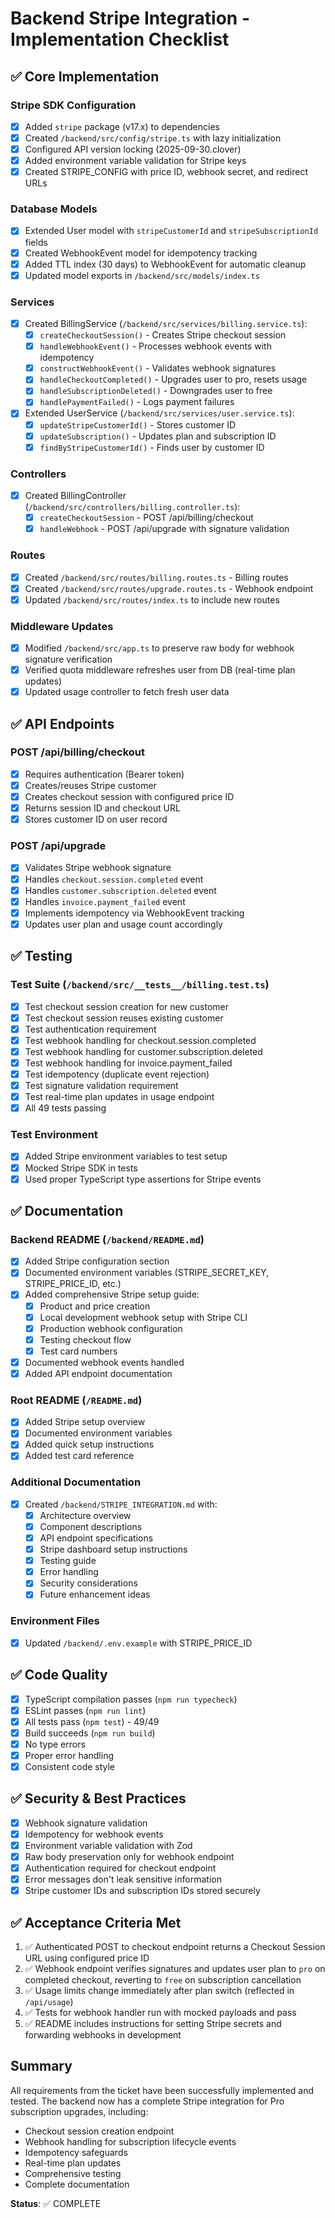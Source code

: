 # Backend Stripe Integration - Implementation Checklist

## ✅ Core Implementation

### Stripe SDK Configuration
- [x] Added `stripe` package (v17.x) to dependencies
- [x] Created `/backend/src/config/stripe.ts` with lazy initialization
- [x] Configured API version locking (2025-09-30.clover)
- [x] Added environment variable validation for Stripe keys
- [x] Created STRIPE_CONFIG with price ID, webhook secret, and redirect URLs

### Database Models
- [x] Extended User model with `stripeCustomerId` and `stripeSubscriptionId` fields
- [x] Created WebhookEvent model for idempotency tracking
- [x] Added TTL index (30 days) to WebhookEvent for automatic cleanup
- [x] Updated model exports in `/backend/src/models/index.ts`

### Services
- [x] Created BillingService (`/backend/src/services/billing.service.ts`):
  - [x] `createCheckoutSession()` - Creates Stripe checkout session
  - [x] `handleWebhookEvent()` - Processes webhook events with idempotency
  - [x] `constructWebhookEvent()` - Validates webhook signatures
  - [x] `handleCheckoutCompleted()` - Upgrades user to pro, resets usage
  - [x] `handleSubscriptionDeleted()` - Downgrades user to free
  - [x] `handlePaymentFailed()` - Logs payment failures
- [x] Extended UserService (`/backend/src/services/user.service.ts`):
  - [x] `updateStripeCustomerId()` - Stores customer ID
  - [x] `updateSubscription()` - Updates plan and subscription ID
  - [x] `findByStripeCustomerId()` - Finds user by customer ID

### Controllers
- [x] Created BillingController (`/backend/src/controllers/billing.controller.ts`):
  - [x] `createCheckoutSession` - POST /api/billing/checkout
  - [x] `handleWebhook` - POST /api/upgrade with signature validation

### Routes
- [x] Created `/backend/src/routes/billing.routes.ts` - Billing routes
- [x] Created `/backend/src/routes/upgrade.routes.ts` - Webhook endpoint
- [x] Updated `/backend/src/routes/index.ts` to include new routes

### Middleware Updates
- [x] Modified `/backend/src/app.ts` to preserve raw body for webhook signature verification
- [x] Verified quota middleware refreshes user from DB (real-time plan updates)
- [x] Updated usage controller to fetch fresh user data

## ✅ API Endpoints

### POST /api/billing/checkout
- [x] Requires authentication (Bearer token)
- [x] Creates/reuses Stripe customer
- [x] Creates checkout session with configured price ID
- [x] Returns session ID and checkout URL
- [x] Stores customer ID on user record

### POST /api/upgrade
- [x] Validates Stripe webhook signature
- [x] Handles `checkout.session.completed` event
- [x] Handles `customer.subscription.deleted` event
- [x] Handles `invoice.payment_failed` event
- [x] Implements idempotency via WebhookEvent tracking
- [x] Updates user plan and usage count accordingly

## ✅ Testing

### Test Suite (`/backend/src/__tests__/billing.test.ts`)
- [x] Test checkout session creation for new customer
- [x] Test checkout session reuses existing customer
- [x] Test authentication requirement
- [x] Test webhook handling for checkout.session.completed
- [x] Test webhook handling for customer.subscription.deleted
- [x] Test webhook handling for invoice.payment_failed
- [x] Test idempotency (duplicate event rejection)
- [x] Test signature validation requirement
- [x] Test real-time plan updates in usage endpoint
- [x] All 49 tests passing

### Test Environment
- [x] Added Stripe environment variables to test setup
- [x] Mocked Stripe SDK in tests
- [x] Used proper TypeScript type assertions for Stripe events

## ✅ Documentation

### Backend README (`/backend/README.md`)
- [x] Added Stripe configuration section
- [x] Documented environment variables (STRIPE_SECRET_KEY, STRIPE_PRICE_ID, etc.)
- [x] Added comprehensive Stripe setup guide:
  - [x] Product and price creation
  - [x] Local development webhook setup with Stripe CLI
  - [x] Production webhook configuration
  - [x] Testing checkout flow
  - [x] Test card numbers
- [x] Documented webhook events handled
- [x] Added API endpoint documentation

### Root README (`/README.md`)
- [x] Added Stripe setup overview
- [x] Documented environment variables
- [x] Added quick setup instructions
- [x] Added test card reference

### Additional Documentation
- [x] Created `/backend/STRIPE_INTEGRATION.md` with:
  - [x] Architecture overview
  - [x] Component descriptions
  - [x] API endpoint specifications
  - [x] Stripe dashboard setup instructions
  - [x] Testing guide
  - [x] Error handling
  - [x] Security considerations
  - [x] Future enhancement ideas

### Environment Files
- [x] Updated `/backend/.env.example` with STRIPE_PRICE_ID

## ✅ Code Quality

- [x] TypeScript compilation passes (`npm run typecheck`)
- [x] ESLint passes (`npm run lint`)
- [x] All tests pass (`npm test`) - 49/49
- [x] Build succeeds (`npm run build`)
- [x] No type errors
- [x] Proper error handling
- [x] Consistent code style

## ✅ Security & Best Practices

- [x] Webhook signature validation
- [x] Idempotency for webhook events
- [x] Environment variable validation with Zod
- [x] Raw body preservation only for webhook endpoint
- [x] Authentication required for checkout endpoint
- [x] Error messages don't leak sensitive information
- [x] Stripe customer IDs and subscription IDs stored securely

## ✅ Acceptance Criteria Met

1. ✅ Authenticated POST to checkout endpoint returns a Checkout Session URL using configured price ID
2. ✅ Webhook endpoint verifies signatures and updates user plan to `pro` on completed checkout, reverting to `free` on subscription cancellation
3. ✅ Usage limits change immediately after plan switch (reflected in `/api/usage`)
4. ✅ Tests for webhook handler run with mocked payloads and pass
5. ✅ README includes instructions for setting Stripe secrets and forwarding webhooks in development

## Summary

All requirements from the ticket have been successfully implemented and tested. The backend now has a complete Stripe integration for Pro subscription upgrades, including:

- Checkout session creation endpoint
- Webhook handling for subscription lifecycle events
- Idempotency safeguards
- Real-time plan updates
- Comprehensive testing
- Complete documentation

**Status**: ✅ COMPLETE
